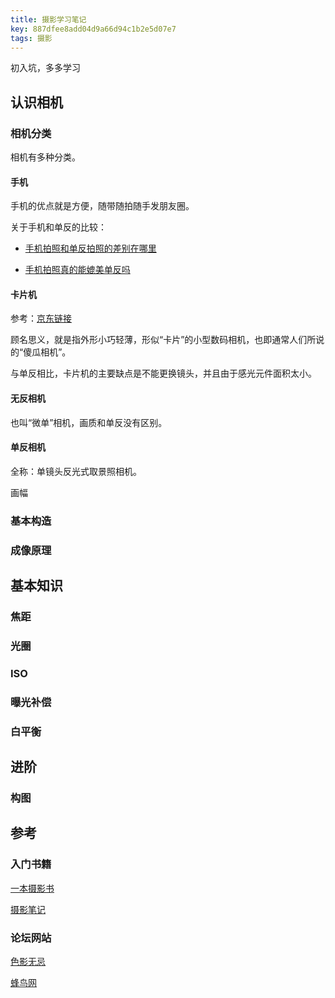 ```yaml
---
title: 摄影学习笔记
key: 887dfee8add04d9a66d94c1b2e5d07e7
tags: 摄影
---
```


初入坑，多多学习

<!--more-->

## 认识相机

### 相机分类

相机有多种分类。

#### 手机

手机的优点就是方便，随带随拍随手发朋友圈。

关于手机和单反的比较：

- [手机拍照和单反拍照的差别在哪里](https://www.zhihu.com/question/23619021)

- [手机拍照真的能媲美单反吗](https://www.zhihu.com/question/270630746)

#### 卡片机

参考：[京东链接](https://item.jd.com/3114622.html)

顾名思义，就是指外形小巧轻薄，形似“卡片”的小型数码相机，也即通常人们所说的“傻瓜相机”。

与单反相比，卡片机的主要缺点是不能更换镜头，并且由于感光元件面积太小。

#### 无反相机

也叫“微单”相机，画质和单反没有区别。

#### 单反相机

全称：单镜头反光式取景照相机。

画幅

### 基本构造

### 成像原理

## 基本知识

### 焦距

### 光圈

### ISO

### 曝光补偿

### 白平衡

## 进阶

### 构图

## 参考

### 入门书籍

[一本摄影书](https://book.douban.com/subject/10426611/)

[摄影笔记](https://book.douban.com/subject/26602858/)

### 论坛网站

[色影无忌](http://ww.xitek.com/)

[蜂鸟网](https://www.fengniao.com/)


